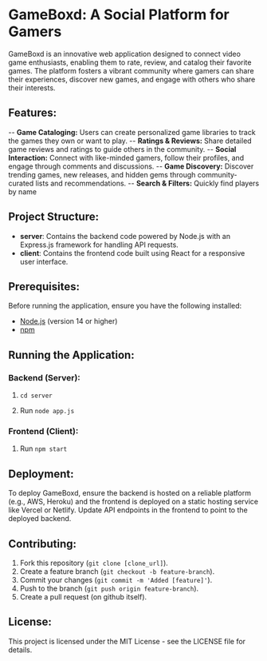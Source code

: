 # GameBoxd: A Social Platform for Gamers

GameBoxd is an innovative web application designed to connect video game enthusiasts, enabling them to rate, review, and catalog their favorite games. The platform fosters a vibrant community where gamers can share their experiences, discover new games, and engage with others who share their interests.

## Features:

-- **Game Cataloging:** Users can create personalized game libraries to track the games they own or want to play.
-- **Ratings & Reviews:** Share detailed game reviews and ratings to guide others in the community.
-- **Social Interaction:** Connect with like-minded gamers, follow their profiles, and engage through comments and discussions.
-- **Game Discovery:** Discover trending games, new releases, and hidden gems through community-curated lists and recommendations.
-- **Search & Filters:** Quickly find players by name

## Project Structure:
- **server**: Contains the backend code powered by Node.js with an Express.js framework for handling API requests.
- **client**: Contains the frontend code built using React for a responsive user interface.

## Prerequisites:
Before running the application, ensure you have the following installed:
- [Node.js](https://nodejs.org/) (version 14 or higher)
- [npm](https://www.npmjs.com/)

## Running the Application:

### Backend (Server):

1. `cd server`

2. Run `node app.js`

### Frontend (Client):

1. Run `npm start`

## Deployment:

To deploy GameBoxd, ensure the backend is hosted on a reliable platform (e.g., AWS, Heroku) and the frontend is deployed on a static hosting service like Vercel or Netlify. Update API endpoints in the frontend to point to the deployed backend.

## Contributing:
1. Fork this repository (`git clone [clone_url]`).
2. Create a feature branch (`git checkout -b feature-branch`).
3. Commit your changes (`git commit -m 'Added [feature]'`).
4. Push to the branch (`git push origin feature-branch`).
5. Create a pull request (on github itself).

## License:
This project is licensed under the MIT License - see the LICENSE file for details.

